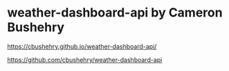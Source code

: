 # weather-dashboard-api   by Cameron Bushehry


https://cbushehry.github.io/weather-dashboard-api/

https://github.com/cbushehry/weather-dashboard-api